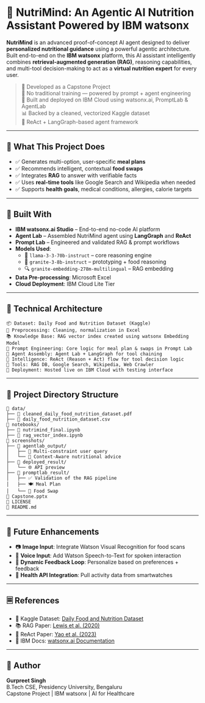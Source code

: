 # 🥗 NutriMind: An Agentic AI Nutrition Assistant Powered by IBM watsonx

**NutriMind** is an advanced proof-of-concept AI agent designed to deliver **personalized nutritional guidance** using a powerful agentic architecture. Built end-to-end on the **IBM watsonx** platform, this AI assistant intelligently combines **retrieval-augmented generation (RAG)**, reasoning capabilities, and multi-tool decision-making to act as a **virtual nutrition expert** for every user.

> 🚀 Developed as a Capstone Project\
> 🤖 No traditional training — powered by prompt + agent engineering\
> 🔬 Built and deployed on IBM Cloud using watsonx.ai, PromptLab & AgentLab\
> 📊 Backed by a cleaned, vectorized Kaggle dataset\
> 🧠 ReAct + LangGraph-based agent framework

---

## 📌 What This Project Does

- ✅ Generates multi-option, user-specific **meal plans**
- ✅ Recommends intelligent, contextual **food swaps**
- ✅ Integrates **RAG** to answer with verifiable facts
- ✅ Uses **real-time tools** like Google Search and Wikipedia when needed
- ✅ Supports **health goals**, medical conditions, allergies, calorie targets

---

## 💠 Built With

- **IBM watsonx.ai Studio** – End-to-end no-code AI platform
- **Agent Lab** – Assembled NutriMind agent using **LangGraph** and **ReAct**
- **Prompt Lab** – Engineered and validated RAG & prompt workflows
- **Models Used**:
  - 🧠 `llama-3-3-70b-instruct` – core reasoning engine
  - 💬 `granite-3-8b-instruct` – prototyping + food reasoning
  - 🔍 `granite-embedding-278m-multilingual` – RAG embedding
- **Data Pre-processing**: Microsoft Excel
- **Cloud Deployment**: IBM Cloud Lite Tier

---

## 🧠 Technical Architecture

```plaintext
📦 Dataset: Daily Food and Nutrition Dataset (Kaggle)
🔧 Preprocessing: Cleaning, normalization in Excel
📚 Knowledge Base: RAG vector index created using watsonx Embedding Model
🧪 Prompt Engineering: Core logic for meal plan & swaps in Prompt Lab
🧹 Agent Assembly: Agent Lab + LangGraph for tool chaining
🔀 Intelligence: ReAct (Reason + Act) flow for tool decision logic
💠 Tools: RAG DB, Google Search, Wikipedia, Web Crawler
🚀 Deployment: Hosted live on IBM Cloud with testing interface
```

---

## 📁 Project Directory Structure

```plaintext
📁 data/
├── 📄 cleaned_daily_food_nutrition_dataset.pdf
├── 📄 daily_food_nutrition_dataset.csv
📁 notebooks/
├── 🤖 nutrimind_final.ipynb
├── 🧠 rag_vector_index.ipynb
📁 screenshots/
├── 📁 agentlab_output/
│   ├── 🧠 Multi-constraint user query
│   └── 🥗 Context-Aware nutritional advice
├── 📁 deployed_result/
│   └── 🌐 API preview
├── 📁 promptlab_result/
│   ├── ✅ Validation of the RAG pipeline
│   ├── 🍽️ Meal Plan
│   └── 🔄 Food Swap
📄 Capstone.pptx
📄 LICENSE
📄 README.md
```

---

## 🔮 Future Enhancements

- 📷 **Image Input**: Integrate Watson Visual Recognition for food scans
- 🎤 **Voice Input**: Add Watson Speech-to-Text for spoken interaction
- 🔀 **Dynamic Feedback Loop**: Personalize based on preferences + feedback
- 🧬 **Health API Integration**: Pull activity data from smartwatches

---

## 🗏️ References

- 📘 Kaggle Dataset: [Daily Food and Nutrition Dataset](https://www.kaggle.com/datasets/adilshamim8/daily-food-and-nutrition-dataset)
- 📚 RAG Paper: [Lewis et al. (2020)](https://arxiv.org/abs/2005.11401)
- 🧠 ReAct Paper: [Yao et al. (2023)](https://arxiv.org/abs/2210.03629)
- 🔧 IBM Docs: [watsonx.ai Documentation](https://cloud.ibm.com/docs/watsonx-ai)

---

## 👤 Author

**Gurpreet Singh**\
B.Tech CSE, Presidency University, Bengaluru\
Capstone Project | IBM watsonx | AI for Healthcare

